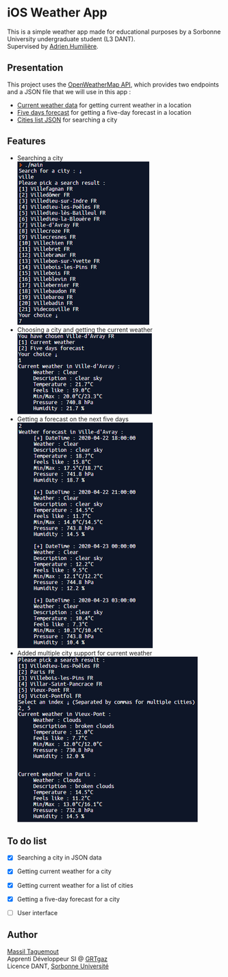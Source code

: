 # iOS Weather App #

This is a simple weather app made for educational purposes by a Sorbonne University undergraduate student (L3 DANT).  
Supervised by [Adrien Humilière](mailto:adhumi+dant@gmail.com).

## Presentation ##
This project uses the [OpenWeatherMap API](https://openweathermap.org/api), which provides two endpoints and
a JSON file that we will use in this app :
* [Current weather data](https://openweathermap.org/current) for getting current weather in a location
* [Five days forecast](https://openweathermap.org/forecast5) for getting a five-day forecast in a location
* [Cities list JSON](http://bulk.openweathermap.org/sample/) for searching a city

## Features ##

* Searching a city  
![Illustration-1](./assets/img/1.PNG)
* Choosing a city and getting the current weather  
![Illustration-2](./assets/img/2.PNG)
* Getting a forecast on the next five days  
![Illustration-3](./assets/img/3.PNG)
* Added multiple city support for current weather  
![Illustration-3](./assets/img/4.PNG)

## To do list ##

- [x] Searching a city in JSON data
- [x] Getting current weather for a city
- [x] Getting current weather for a list of cities
- [x] Getting a five-day forecast for a city
- [ ] User interface


## Author ##
[Massil Taguemout](https://www.linkedin.com/in/mtag/)  
Apprenti Développeur SI @ [GRTgaz](http://www.grtgaz.com/)  
Licence DANT, [Sorbonne Université](http://www.sorbonne-universite.fr/)